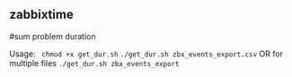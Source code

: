 ## zabbixtime
#sum problem duration 

Usage: 
``` chmod +x get_dur.sh```
```./get_dur.sh zbx_events_export.csv```
OR for multiple files
```./get_dur.sh zbx_events_export```
